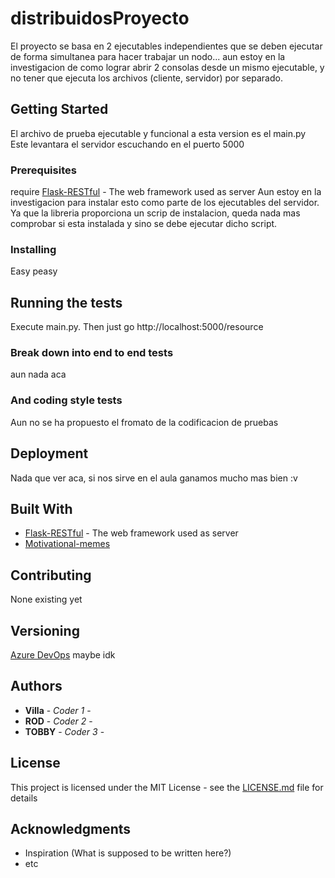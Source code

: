 # distribuidosProyecto

El proyecto se basa en 2 ejecutables independientes que se deben ejecutar de forma simultanea para hacer trabajar un nodo... aun estoy en la investigacion de como lograr abrir 2 consolas desde un mismo ejecutable, y no tener que ejecuta los archivos (cliente, servidor) por separado.

## Getting Started

El archivo de prueba ejecutable y funcional a esta version es el main.py
Este levantara el servidor escuchando en el puerto 5000

### Prerequisites

require [Flask-RESTful](https://flask-restful.readthedocs.io/en/latest/) - The web framework used as server
Aun estoy en la investigacion para instalar esto como parte de los ejecutables del servidor.
Ya que la libreria proporciona un scrip de instalacion, queda nada mas comprobar si esta instalada y sino se debe ejecutar dicho script.

### Installing

Easy peasy

## Running the tests

Execute main.py.
Then just go http://localhost:5000/resource

### Break down into end to end tests

aun nada aca

### And coding style tests

Aun no se ha propuesto el fromato de la codificacion de pruebas

## Deployment

Nada que ver aca, si nos sirve en el aula ganamos mucho mas bien :v

## Built With

* [Flask-RESTful](https://flask-restful.readthedocs.io/en/latest/) - The web framework used as server
* [Motivational-memes](https://www.youtube.com/watch?v=yCWSeBuaybc)

## Contributing

None existing yet

## Versioning

[Azure DevOps](https://azure.microsoft.com/en-us/services/devops/) maybe idk

## Authors

* **Villa** - *Coder 1* -
* **ROD** - *Coder 2* -
* **TOBBY** - *Coder 3* - 


## License

This project is licensed under the MIT License - see the [LICENSE.md](LICENSE.md) file for details

## Acknowledgments

* Inspiration (What is supposed to be written here?)
* etc
